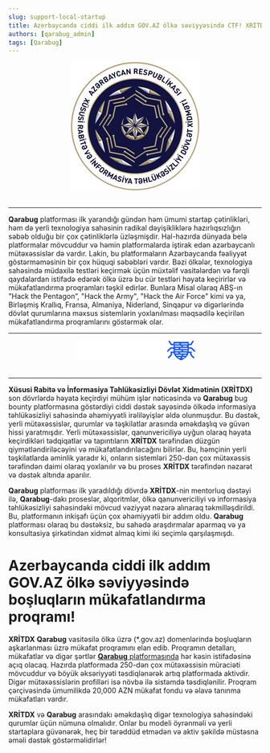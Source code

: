 ```yaml
---
slug: support-local-startup   
title: Azerbaycanda ciddi ilk addım GOV.AZ ölkə səviyyəsində CTF! XRİTDX və Qarabug. 
authors: [qarabug_admin]
tags: [Qarabug]
---
```


<center><img src="./logo-4.png" /></center> <br /> 

---

**Qarabug** platforması ilk yarandığı gündən həm ümumi startap çətinlikləri, həm də yerli texnologiya sahəsinin radikal dəyişikliklərə hazırlıqsızlığın səbəb olduğu bir çox çətinliklərlə üzləşmişdir. Hal-hazırda dünyada belə platformalar mövcuddur və həmin platformalarda iştirak edən azərbaycanlı mütəxəssislər də vardır. Lakin, bu platformaların Azərbaycanda fəaliyyət göstərməməsinin bir çox hüquqi səbəbləri vardır. Bəzi ölkələr, texnologiya sahəsində müdaxilə testləri keçirmək üçün müxtəlif vasitələrdən və fərqli qaydalardan istifadə edərək ölkə üzrə bu cür testləri həyata keçirirlər və mükafatlandırma proqramları təşkil edirlər. Bunlara Misal olaraq ABŞ-ın "Hack the Pentagon”, "Hack the Army", "Hack the Air Force" kimi və ya, Birləşmiş Krallıq, Fransa, Almaniya, Niderland, Sinqapur və digərlərində dövlət qurumlarına məxsus sistemlərin yoxlanılması məqsədilə keçirilən mükafatlandırma proqramlarını göstərmək olar. 

---

<center><img src="./social.png" /></center> <br /> 

---

**Xüsusi Rabitə və İnformasiya Təhlükəsizliyi Dövlət Xidmətinin (XRİTDX)** son dövrlərdə həyata keçirdiyi mühüm işlər nəticəsində və **Qarabug** bug bounty platformasına göstərdiyi ciddi dəstək sayəsində ölkədə informasiya təhlükəsizliyi sahəsində əhəmiyyətli irəliləyişlər əldə olunmuşdur. Bu dəstək, yerli mütəxəssislər, qurumlar və təşkilatlar arasında əməkdaşlıq və güvən hissi yaratmışdır. Yerli mütəxəssislər, qanunvericiliyə uyğun olaraq həyata keçirdikləri tədqiqatlar və tapıntıların **XRİTDX** tərəfindən düzgün qiymətləndiriləcəyini və mükafatlandırılacağını bilirlər. Bu, həmçinin yerli təşkilatlarda əminlik yaradır ki, onların sistemləri 250-dən çox mütəxəssis tərəfindən daimi olaraq yoxlanılır və bu proses **XRİTDX** tərəfindən nəzarət və dəstək altında aparılır. 

**Qarabug** platforması ilk yaradıldığı dövrdə **XRİTDX**-nin mentorluq dəstəyi ilə, **Qarabug**-dakı proseslər, alqoritmlər, ölkə qanunvericiliyi və informasiya təhlükəsizliyi sahəsindəki mövcud vəziyyət nəzərə alınaraq təkmilləşdirildi. Bu, platformanın inkişafı üçün çox əhəmiyyətli bir addım oldu. **Qarabug** platforması olaraq bu dəstəksiz, bu sahədə araşdırmalar aparmaq və ya konsultasiya şirkətindən xidmət almaq kimi iki seçimlə qarşılaşmışdı.

<h1>Azerbaycanda ciddi ilk addım GOV.AZ ölkə səviyyəsində boşluqların mükafatlandırma proqramı!</h1>

**XRİTDX** **Qarabug** vasitəsilə ölkə üzrə (*.gov.az) domenlərində boşluqların aşkarlanması üzrə mükafat proqramını elan edib. Proqramın detalları, mükafatlar və digər şərtlər [**Qarabug** platformasında]() hər kəsin istifadəsinə açıq olacaq. Hazırda platformada 250-dən çox mütəxəssisin müraciəti mövcuddur və böyük əksəriyyəti təsdiqlənərək artıq platformada aktivdir. Digər mütəxəssislərin profilləri isə növbə ilə sistəmdə təsdiqlənilir. Proqram çərçivəsində ümumilikdə 20,000 AZN mükafat fondu və əlavə tanınma mükafatları vardır.

**XRİTDX** və **Qarabug** arasındakı əməkdaşlıq digər texnologiya sahəsindəki qurumlar üçün nümunə olmalıdır. Onlar bu modeli öyrənməli və yerli startaplara güvənərək, heç bir tərəddüd etmədən və aktiv şəkildə müstəsna əməli dəstək göstərməlidirlər!